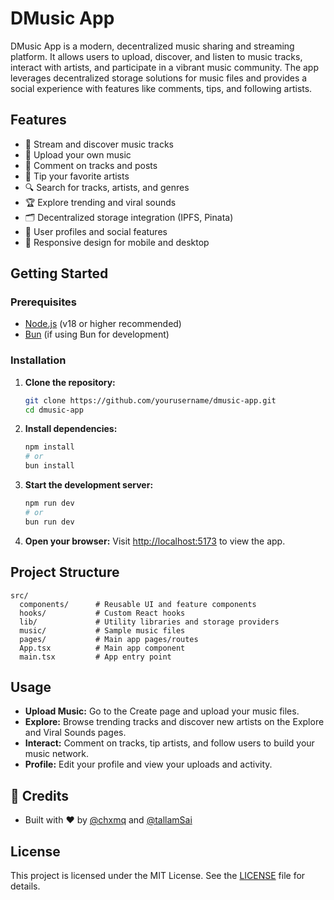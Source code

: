# DMusic App

DMusic App is a modern, decentralized music sharing and streaming platform. It allows users to upload, discover, and listen to music tracks, interact with artists, and participate in a vibrant music community. The app leverages decentralized storage solutions for music files and provides a social experience with features like comments, tips, and following artists.

## Features
- 🎵 Stream and discover music tracks
- 🚀 Upload your own music
- 💬 Comment on tracks and posts
- 💸 Tip your favorite artists
- 🔍 Search for tracks, artists, and genres
- 🏆 Explore trending and viral sounds
- 🗂️ Decentralized storage integration (IPFS, Pinata)
- 👤 User profiles and social features
- 📱 Responsive design for mobile and desktop

## Getting Started

### Prerequisites
- [Node.js](https://nodejs.org/) (v18 or higher recommended)
- [Bun](https://bun.sh/) (if using Bun for development)

### Installation
1. **Clone the repository:**
   ```bash
   git clone https://github.com/yourusername/dmusic-app.git
   cd dmusic-app
   ```
2. **Install dependencies:**
   ```bash
   npm install
   # or
   bun install
   ```
3. **Start the development server:**
   ```bash
   npm run dev
   # or
   bun run dev
   ```
4. **Open your browser:**
   Visit [http://localhost:5173](http://localhost:5173) to view the app.

## Project Structure
```
src/
  components/      # Reusable UI and feature components
  hooks/           # Custom React hooks
  lib/             # Utility libraries and storage providers
  music/           # Sample music files
  pages/           # Main app pages/routes
  App.tsx          # Main app component
  main.tsx         # App entry point
```

## Usage
- **Upload Music:** Go to the Create page and upload your music files.
- **Explore:** Browse trending tracks and discover new artists on the Explore and Viral Sounds pages.
- **Interact:** Comment on tracks, tip artists, and follow users to build your music network.
- **Profile:** Edit your profile and view your uploads and activity.


## 🌟 Credits

- Built with ❤️ by [@chxmq](https://github.com/chxmq) and [@tallamSai](https://github.com/tallamSai)


## License
This project is licensed under the MIT License. See the [LICENSE](LICENSE) file for details.
